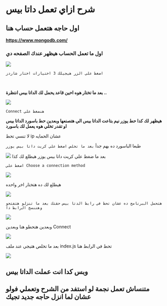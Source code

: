 # شرح ازاي تعمل داتا بيس 

## **اول حاجه هتعمل حساب هنا**
**https://www.mongodb.com/**

### **اول ما تعمل الحساب هيظهر عندك الصفحه دي** 
<img src="https://i.imgur.com/m0aLIvY.png">

`اضغط علي الزر هيجيلك 3 اختيارات اختار شاردز`

<br>

**بعد ما تختار هوه احين قاعد يحمل لك الداتا بيس انتظرة ..**
<br>

<img src="https://i.imgur.com/jDLI4M8.png">

`Connect هنضغط علي `

**هيظهر لك كدا حط يوزر نيم بتاعت الداتا بيس الي هتصنعها وبعدين حط باسورد الداتا بيس 
او تقدر تخلي هوه يعمل لك باسورد**

لا تنسي تحط ip  عشان الحمايه

طبعا الباسورد ده بهم جدأ
`بعد ما تخلص اضغط علي كريت داتا بيس يوزر`

<img src="https://i.imgur.com/qaWbm1I.png">
بعد ما ضغط علي كريت داتا بيس يوزر 
هيطلع لك كذا

`اضغط علي Choose a connection method`

<img src="https://i.imgur.com/t13srsp.png">

هيطلع لك ده هتختار اخر واحده

<img src="https://i.imgur.com/U6Uo2ay.png">

` هتحمل البرنامج ده عشان تحط في رابط الدتا بيس حقتك
بعد ما تنزلو هتفتحو 
وهتنسخ الرابط ذا `

<img src="https://i.imgur.com/T6ozymE.png">

وبعدين هتحطو هنا 
وبعدين Connect

<img src="https://i.imgur.com/r0vP0EE.png">

بعد ما تخلص هتيجي عند ملف index.js
تحط في الرابط هنا 

<img src="https://i.imgur.com/t3PSImu.png">

## وبس كدا انت عملت الداتا بيس

## متنساش تعمل نجمة لو استفد من الشرح وتعملي فولو عشان لما انزل حاجه جديد تجيك 
